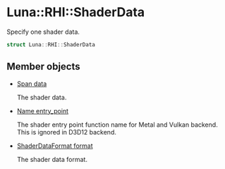 # Luna::RHI::ShaderData
Specify one shader data. 

```c++
struct Luna::RHI::ShaderData
```

## Member objects
* [Span<const byte_t> data](struct_luna_1_1_r_h_i_1_1_shader_data_1a9b247bb126c6cf7ab6a9bfe819327220.md)

    The shader data. 

* [Name entry_point](struct_luna_1_1_r_h_i_1_1_shader_data_1a032e067b21a279dbc13d9b1dd9282e5b.md)

    The shader entry point function name for Metal and Vulkan backend. This is ignored in D3D12 backend. 

* [ShaderDataFormat format](struct_luna_1_1_r_h_i_1_1_shader_data_1a675fbf42d6b1daaeabe2413bf0432324.md)

    The shader data format. 

